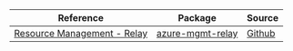 | Reference | Package | Source |
|---|---|---|
|[Resource Management - Relay](mgmt-relay-readme.md)|[azure-mgmt-relay](https://pypi.org/project/azure-mgmt-relay)|[Github](https://github.com/Azure/azure-sdk-for-python)|

